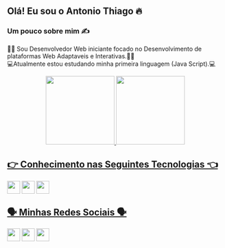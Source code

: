 ## Olá! Eu sou o Antonio Thiago 🔥

### Um pouco sobre mim ✍️

🧑‍💻 Sou Desenvolvedor Web iniciante focado no Desenvolvimento de plataformas Web Adaptaveis e Interativas.🧑‍💻 <br/>
💻Atualmente estou estudando minha primeira linguagem (Java Script).💻<br/>

<div align="center">
  <a href="https://github.com/Thiagodev777">
    <img height="160em" src="https://github-readme-stats.vercel.app/api?username=Thiagodev777&show_icons=true&theme=dracula&include_all_commits=true&count_private=true"/>
        <img height="160em" src="https://github-readme-stats.vercel.app/api/top-langs/?username=Thiagodev777&layout=compact&langs_count=7&theme=dracula"/>
</div>

## 👉 Conhecimento nas Seguintes Tecnologias 👈

<div style="display: inline-block">
  <img style="width="40" height="30" align="center" src="https://cdn.jsdelivr.net/gh/devicons/devicon/icons/html5/html5-original.svg" />
  <img style="width="40" height="30" align="center" src="https://cdn.jsdelivr.net/gh/devicons/devicon/icons/css3/css3-original.svg" />                                 <img style="width="40" height="30" align="center" src="https://cdn.jsdelivr.net/gh/devicons/devicon/icons/git/git-original.svg" /> 
</div>

## 🗣️ Minhas Redes Sociais 🗣️
   <div style="display: inline-block">
    <img style="width="40" height="30" align="center" src="https://img.shields.io/badge/Gmail-D14836?style=for-the-badge&logo=gmail&logoColor=white"/>
    <img style="width="40" height="30" align="center" src="https://img.shields.io/badge/LinkedIn-0077B5?style=for-the-badge&logo=linkedin&logoColor=white"/>
    <img style="width="40" height="30" align="center" src="https://img.shields.io/badge/Telegram-2CA5E0?style=for-the-badge&logo=telegram&logoColor=white"/>
    </div><br/>
    

  
